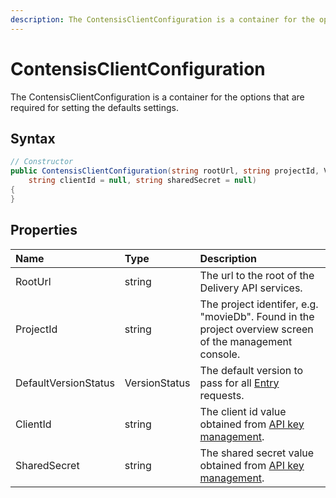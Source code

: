 ```yaml
---
description: The ContensisClientConfiguration is a container for the options that are required for setting the defaults settings. 
---
```

# ContensisClientConfiguration

The ContensisClientConfiguration is a container for the options that are required for setting the defaults settings.

## Syntax

```cs
// Constructor
public ContensisClientConfiguration(string rootUrl, string projectId, VersionStatus defaultVersionStatus = VersionStatus.Published,
    string clientId = null, string sharedSecret = null)
{
}

```

## Properties

| Name | Type | Description |
| :--- | :--- | :---------- |
| RootUrl | string | The url to the root of the Delivery API services. |
| ProjectId | string | The project identifer, e.g. "movieDb". Found in the project overview screen of the management console. |
| DefaultVersionStatus | VersionStatus | The default version to pass for all [Entry](/model/entry.md) requests. |
| ClientId | string | The client id value obtained from [API key management](https://zenhub.zengenti.com/Contensis/11.1/kb/content-types-and-entries/api-keys/api-key-overview.aspx). |
| SharedSecret | string | The shared secret value obtained from [API key management](https://zenhub.zengenti.com/Contensis/11.1/kb/content-types-and-entries/api-keys/api-key-overview.aspx). |
